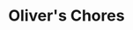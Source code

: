 <!DOCTYPE html>
<html lang="en">
<head>
    <meta charset="UTF-8">
   
</head>
<body>
  <h1>Oliver's Chores</h1>
</body>
</html>

